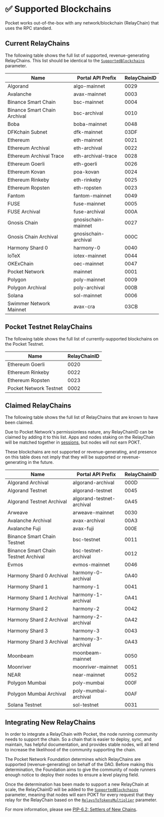 # ✅ Supported Blockchains

Pocket works out-of-the-box with any network/blockchain (RelayChain) that uses the RPC standard.

## Current RelayChains

The following table shows the full list of supported, revenue-generating RelayChains. This list should be identical to the [`SupportedBlockchains`](protocol-parameters.md#supportedblockchains) parameter.

| Name                         | Portal API Prefix    | RelayChainID |
| ---------------------------- | -------------------- | ------------ |
| Algorand                     | algo-mainnet         | 0029         |
| Avalanche                    | avax-mainnet         | 0003         |
| Binance Smart Chain          | bsc-mainnet          | 0004         |
| Binance Smart Chain Archival | bsc-archival         | 0010         |
| Boba                         | boba-mainnet         | 0048         |
| DFKchain Subnet              | dfk-mainnet          | 03DF         |
| Ethereum                     | eth-mainnet          | 0021         |
| Ethereum Archival            | eth-archival         | 0022         |
| Ethereum Archival Trace      | eth-archival-trace   | 0028         |
| Ethereum Goerli              | eth-goerli           | 0026         |
| Ethereum Kovan               | poa-kovan            | 0024         |
| Ethereum Rinkeby             | eth-rinkeby          | 0025         |
| Ethereum Ropsten             | eth-ropsten          | 0023         |
| Fantom                       | fantom-mainnet       | 0049         |
| FUSE                         | fuse-mainnet         | 0005         |
| FUSE Archival                | fuse-archival        | 000A         |
| Gnosis Chain                 | gnosischain-mainnet  | 0027         |
| Gnosis Chain Archival        | gnosischain-archival | 000C         |
| Harmony Shard 0              | harmony-0            | 0040         |
| IoTeX                        | iotex-mainnet        | 0044         |
| OKExChain                    | oec-mainnet          | 0047         |
| Pocket Network               | mainnet              | 0001         |
| Polygon                      | poly-mainnet         | 0009         |
| Polygon Archival             | poly-archival        | 000B         |
| Solana                       | sol-mainnet          | 0006         |
| Swimmer Network Mainnet      | avax-cra             | 03CB         |

## Pocket Testnet RelayChains

The following table shows the full list of currently-supported blockchains on the Pocket Testnet.

| Name                   | RelayChainID |
| ---------------------- | ------------ |
| Ethereum Goerli        | 0020         |
| Ethereum Rinkeby       | 0022         |
| Ethereum Ropsten       | 0023         |
| Pocket Network Testnet | 0002         |

## Claimed RelayChains

The following table shows the full list of RelayChains that are known to have been claimed.

Due to Pocket Network's permissionless nature, any RelayChainID can be claimed by adding it to this list. Apps and nodes staking on the RelayChain will be matched together in [sessions](../../v0/protocol/servicing.md#sessions), but nodes will not earn POKT.

These blockchains are not supported or revenue-generating, and presence on this table does not imply that they will be supported or revenue-generating in the future.

| Name                                 | Portal API Prefix         | RelayChainID |
| ------------------------------------ | ------------------------- | ------------ |
| Algorand Archival                    | algorand-archival         | 000D         |
| Algorand Testnet                     | algorand-testnet          | 0045         |
| Algorand Testnet Archival            | algorand-testnet-archival | 0A45         |
| Arweave                              | arweave-mainnet           | 0030         |
| Avalanche Archival                   | avax-archival             | 00A3         |
| Avalanche Fuji                       | avax-fuji                 | 000E         |
| Binance Smart Chain Testnet          | bsc-testnet               | 0011         |
| Binance Smart Chain Testnet Archival | bsc-testnet-archival      | 0012         |
| Evmos                                | evmos-mainnet             | 0046         |
| Harmony Shard 0 Archival             | harmony-0-archival        | 0A40         |
| Harmony Shard 1                      | harmony-1                 | 0041         |
| Harmony Shard 1 Archival             | harmony-1-archival        | 0A41         |
| Harmony Shard 2                      | harmony-2                 | 0042         |
| Harmony Shard 2 Archival             | harmony-2-archival        | 0A42         |
| Harmony Shard 3                      | harmony-3                 | 0043         |
| Harmony Shard 3 Archival             | harmony-3-archival        | 0A43         |
| Moonbeam                             | moonbeam-mainnet          | 0050         |
| Moonriver                            | moonriver-mainnet         | 0051         |
| NEAR                                 | near-mainnet              | 0052         |
| Polygon Mumbai                       | poly-mumbai               | 000F         |
| Polygon Mumbai Archival              | poly-mumbai-archival      | 00AF         |
| Solana Testnet                       | sol-testnet               | 0031         |

## Integrating New RelayChains

In order to integrate a RelayChain with Pocket, the node running community needs to support the chain. So a chain that is easier to deploy, sync, and maintain, has helpful documentation, and provides stable nodes, will all tend to increase the likelihood of the community supporting the chain.

The Pocket Network Foundation determines which RelayChains are supported (revenue-generating) on behalf of the DAO. Before making this determination, the Foundation aims to give the community of node runners enough notice to deploy their nodes to ensure a level playing field.

Once the determination has been made to support a new RelayChain at scale, the RelayChainID will be added to the [`SupportedBlockchains`](protocol-parameters.md#supportedblockchains) parameter, meaning that nodes will earn POKT for every request that they relay for the RelayChain based on the [`RelaysToTokensMultiplier`](protocol-parameters.md#relaystotokensmultiplier) parameter.

For more information, please see [PIP-6.2: Settlers of New Chains](https://forum.pokt.network/t/pip-6-2-settlers-of-new-chains/1027).
